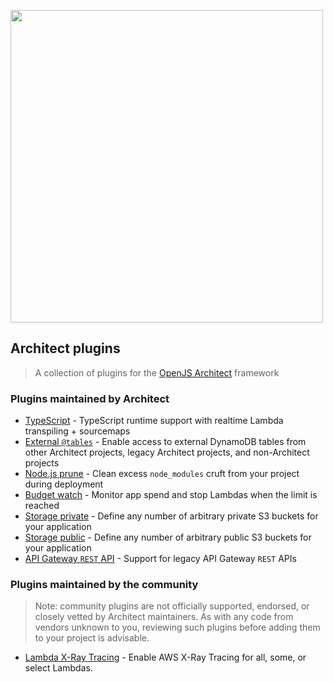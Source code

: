 [<img src="https://assets.arc.codes/architect-logo-500b@2x.png" width=500>](https://github.com/architect/plugins)

## Architect plugins

> A collection of plugins for the [OpenJS Architect](https://arc.codes) framework


### Plugins maintained by Architect

- [TypeScript](https://github.com/architect/plugin-typescript/) - TypeScript runtime support with realtime Lambda transpiling + sourcemaps
- [External `@tables`](https://github.com/architect/plugin-external-tables) - Enable access to external DynamoDB tables from other Architect projects, legacy Architect projects, and non-Architect projects
- [Node.js prune](https://github.com/architect/plugin-node-prune) - Clean excess `node_modules` cruft from your project during deployment
- [Budget watch](https://github.com/architect/plugin-budget-watch) - Monitor app spend and stop Lambdas when the limit is reached
- [Storage private](https://github.com/architect/plugin-storage-private) - Define any number of arbitrary private S3 buckets for your application
- [Storage public](https://github.com/architect/plugin-storage-public) - Define any number of arbitrary public S3 buckets for your application
- [API Gateway `REST` API](https://github.com/architect/plugin-rest-api) - Support for legacy API Gateway `REST` APIs


### Plugins maintained by the community

> Note: community plugins are not officially supported, endorsed, or closely vetted by Architect maintainers. As with any code from vendors unknown to you, reviewing such plugins before adding them to your project is advisable.

- [Lambda X-Ray Tracing](https://github.com/tbeseda/arc-plugin-add-xray) - Enable AWS X-Ray Tracing for all, some, or select Lambdas.
